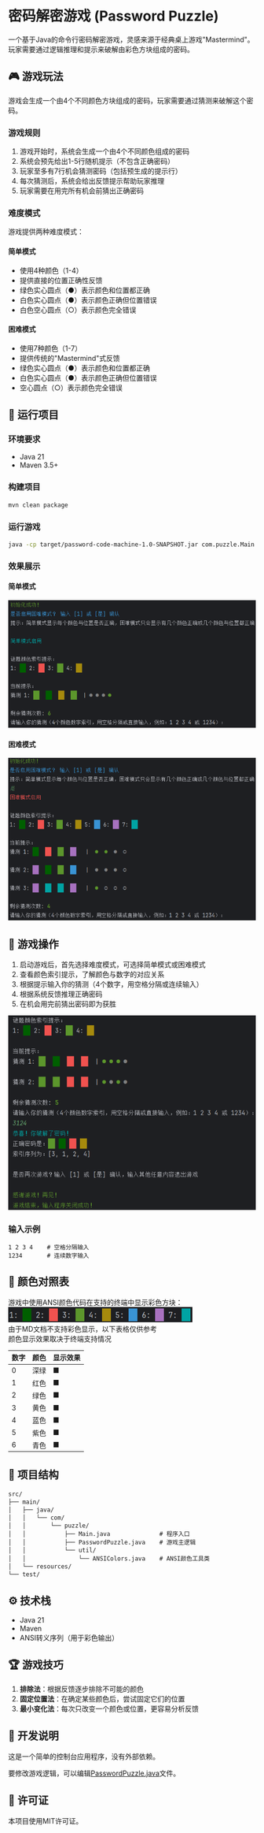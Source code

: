 # 密码解密游戏 (Password Puzzle)

一个基于Java的命令行密码解密游戏，灵感来源于经典桌上游戏"Mastermind"。玩家需要通过逻辑推理和提示来破解由彩色方块组成的密码。

## 🎮 游戏玩法

游戏会生成一个由4个不同颜色方块组成的密码，玩家需要通过猜测来破解这个密码。

### 游戏规则

1. 游戏开始时，系统会生成一个由4个不同颜色组成的密码
2. 系统会预先给出1-5行随机提示（不包含正确密码）
3. 玩家至多有7行机会猜测密码（包括预生成的提示行）
4. 每次猜测后，系统会给出反馈提示帮助玩家推理
5. 玩家需要在用完所有机会前猜出正确密码

### 难度模式

游戏提供两种难度模式：

#### 简单模式
- 使用4种颜色（1-4）
- 提供直接的位置正确性反馈
- 绿色实心圆点（●）表示颜色和位置都正确
- 白色实心圆点（●）表示颜色正确但位置错误
- 白色空心圆点（○）表示颜色完全错误

#### 困难模式
- 使用7种颜色（1-7）
- 提供传统的"Mastermind"式反馈
- 绿色实心圆点（●）表示颜色和位置都正确
- 白色实心圆点（●）表示颜色正确但位置错误
- 空心圆点（○）表示颜色完全错误

## 🚀 运行项目

### 环境要求
- Java 21
- Maven 3.5+

### 构建项目
```bash
mvn clean package
```

### 运行游戏
```bash
java -cp target/password-code-machine-1.0-SNAPSHOT.jar com.puzzle.Main
```

### 效果展示
#### 简单模式
![简单模式示例图](/pictures/简单模式.png "简单模式运行实例")

#### 困难模式
![困难模式示例图](/pictures/困难模式.png "困难模式运行实例")


## 🎯 游戏操作

1. 启动游戏后，首先选择难度模式，可选择简单模式或困难模式
2. 查看颜色索引提示，了解颜色与数字的对应关系
3. 根据提示输入你的猜测（4个数字，用空格分隔或连续输入）
4. 根据系统反馈推理正确密码
5. 在机会用完前猜出密码即为获胜  

![游戏过程](/pictures/游戏过程.png "运行实例")

### 输入示例
```
1 2 3 4    # 空格分隔输入
1234       # 连续数字输入
```

## 🎨 颜色对照表

游戏中使用ANSI颜色代码在支持的终端中显示彩色方块：  
![颜色示例图](/pictures/颜色示例.png "颜色实例")  
由于MD文档不支持彩色显示，以下表格仅供参考  
颜色显示效果取决于终端支持情况

| 数字 | 颜色 | 显示效果 |
|------|----|----------|
| 0    | 深绿 | ■        |
| 1    | 红色 | ■        |
| 2    | 绿色 | ■        |
| 3    | 黄色 | ■        |
| 4    | 蓝色 | ■        |
| 5    | 紫色 | ■        |
| 6    | 青色 | ■        |


## 📁 项目结构

```
src/
├── main/
│   ├── java/
│   │   └── com/
│   │       └── puzzle/
│   │           ├── Main.java              # 程序入口
│   │           ├── PasswordPuzzle.java    # 游戏主逻辑
│   │           └── util/
│   │               └── ANSIColors.java    # ANSI颜色工具类
│   └── resources/
└── test/
```

## ⚙️ 技术栈

- Java 21
- Maven
- ANSI转义序列（用于彩色输出）

## 🏆 游戏技巧

1. **排除法**：根据反馈逐步排除不可能的颜色
2. **固定位置法**：在确定某些颜色后，尝试固定它们的位置
3. **最小变化法**：每次只改变一个颜色或位置，更容易分析反馈

## 📝 开发说明

这是一个简单的控制台应用程序，没有外部依赖。

要修改游戏逻辑，可以编辑[PasswordPuzzle.java](src/main/java/com/puzzle/PasswordPuzzle.java)文件。

## 📄 许可证

本项目使用MIT许可证。